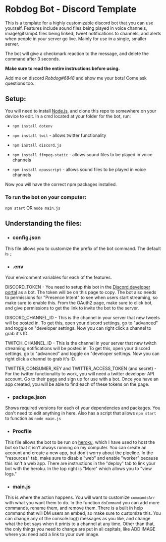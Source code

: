 # Robdog Bot - Discord Template

This is a template for a highly customizable discord bot that you can use yourself. Features include sound files being played in voice channels, image/gifs/mp4 files being linked, tweet notifications to channels, and alerts when people in your server go live. Mainly for use in a single, smaller server. 

The bot will give a checkmark reaction to the message, and delete the command after 3 seconds. 

**Make sure to read the entire instructions before using.** 

Add me on discord *Robdog#6848* and show me your bots! Come ask questions too.

## Setup:

You will need to install [Node.js](https://nodejs.org/en/), and clone this repo to somewhere on your device to edit. In a cmd located at your folder for the bot, run:

* `npm install dotenv`

* `npm install twit` - allows twitter functionality

* `npm install discord.js`

* `npm install ffmpeg-static` - allows sound files to be played in voice channels

* `npm install opusscript` - allows sound files to be played in voice channels

Now you will have the correct npm packages installed. 

### To run the bot on your computer:

`npm start` OR `node main.js`

## Understanding the files:

* ### config.json

This file allows you to customize the prefix of the bot command. The default is `;`

* ### .env

Your environment variables for each of the features.

DISCORD_TOKEN - You need to setup this bot in the [Discord developer portal](https://discord.com/developers/applications) as a bot. The token will be on this page to copy. The bot also needs to permissions for "Presence Intent" to see when users start streaming, so make sure to enable this. From the OAuth2 page, make sure to click bot, and give permissions to get the link to invite the bot to the server. 

DISCORD_CHANNEL_ID - This is the channel in your server that new tweets will be posted in. To get this, open your discord settings, go to "advanced" and toggle on "developer settings. Now you can right click a channel to grab it's ID.

TWITCH_CHANNEL_ID - This is the channel in your server that new twitch streaming notifications will be posted in. To get this, open your discord settings, go to "advanced" and toggle on "developer settings. Now you can right click a channel to grab it's ID.

TWITTER_CONSUMER_KEY and TWITTER_ACCESS_TOKEN (and secret) - For the twitter functionality to work, you will need a twitter developer API account. Go to their [page](https://developer.twitter.com/en/portal/dashboard) and sign up for use with a bot. Once you have an app created, you will be able to find each of these tokens on the page. 

* ### package.json

Shows required versions for each of your dependencies and packages. You don't need to edit anything in here. Also has a script that allows `npm start` to function as `node main.js`

* ### Procfile

This file allows the bot to be run on [heroku](https://dashboard.heroku.com/), which I have used to host the bot so that it isn't always running on my computer. You can create an account and create a new app, but don't worry about the pipeline. In the "resources" tab, make sure to disable "web" and enable "worker" because this isn't a web app. There are instructions in the "deploy" tab to link your bot with the heroku. In the top right is "More" which allows you to "view logs."

* ### main.js

This is where the action happens. You will want to customize `commandsArr` with what you want them to do. In the function `doCommand` you can add more commands, rename them, and remove them. There is a built in help command that will DM users an embed, so make sure to customize this. You can change any of the console.log() messages as you like, and change what the bot says when it prints to a channel at any time. Other than that, the only things you need to change are put in all capitals, like ADD IMAGE where you need add a link to your own image.

